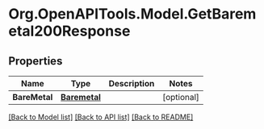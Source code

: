# Org.OpenAPITools.Model.GetBaremetal200Response

## Properties

Name | Type | Description | Notes
------------ | ------------- | ------------- | -------------
**BareMetal** | [**Baremetal**](Baremetal.md) |  | [optional] 

[[Back to Model list]](../README.md#documentation-for-models) [[Back to API list]](../README.md#documentation-for-api-endpoints) [[Back to README]](../README.md)


